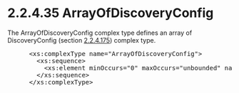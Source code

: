 <html dir="LTR" xmlns:mshelp="http://msdn.microsoft.com/mshelp" xmlns:ddue="http://ddue.schemas.microsoft.com/authoring/2003/5" xmlns:xlink="http://www.w3.org/1999/xlink" xmlns:tool="http://www.microsoft.com/tooltip">
 <body>
 <div id="header">
 <h1 class="heading">2.2.4.35 ArrayOfDiscoveryConfig</h1>
 </div>
 <div id="mainSection">
 <div id="mainBody">
 <div id="allHistory" class="saveHistory"></div>
 <div id="sectionSection0" class="section" name="collapseableSection">
 

<p>The ArrayOfDiscoveryConfig complex type defines an array of
DiscoveryConfig (section <a href="7aa3d00e-849d-4ffd-923e-c2d87910d8cb.md">2.2.4.175</a>)
complex type.</p>

<dl>
<dd>
<div><pre> &lt;xs:complexType name=&quot;ArrayOfDiscoveryConfig&quot;&gt;
   &lt;xs:sequence&gt;
     &lt;xs:element minOccurs=&quot;0&quot; maxOccurs=&quot;unbounded&quot; name=&quot;DiscoveryConfig&quot; nillable=&quot;true&quot; type=&quot;ipam:DiscoveryConfig&quot; /&gt;
   &lt;/xs:sequence&gt;
 &lt;/xs:complexType&gt;
</pre></div>
</dd></dl>


 </div>
 </div>
 </div>
 </body>
</html>